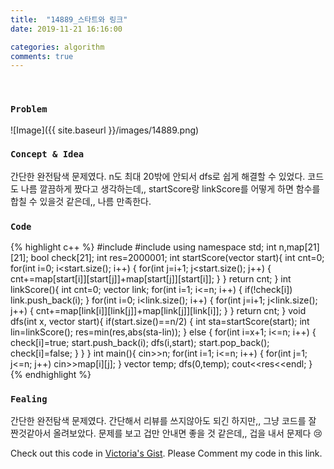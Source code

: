 ```yaml
---
title:  "14889_스타트와 링크"
date: 2019-11-21 16:16:00

categories: algorithm
comments: true
---
```


<br>

### `Problem`
![Image]({{ site.baseurl }}/images/14889.png)
<br>

### `Concept & Idea`
간단한 완전탐색 문제였다. n도 최대 20밖에 안되서 dfs로 쉽게 해결할 수 있었다.
코드도 나름 깔끔하게 짰다고 생각하는데,, startScore랑 linkScore를 어떻게 하면 함수를 합칠 수 있을것 같은데,, 나름 만족한다.

### `Code`
{% highlight c++ %}
#include <iostream>
#include <vector>
using namespace std;
int n,map[21][21];
bool check[21];
int res=2000001;
int startScore(vector<int> start){
    int cnt=0;
    for(int i=0; i<start.size(); i++) {
        for(int j=i+1; j<start.size(); j++) {
            cnt+=map[start[i]][start[j]]+map[start[j]][start[i]];
        }
    }
    return cnt;
}
int linkScore(){
    int cnt=0;
    vector<int> link;
    for(int i=1; i<=n; i++) {
        if(!check[i])
            link.push_back(i);
    }
    for(int i=0; i<link.size(); i++) {
        for(int j=i+1; j<link.size(); j++) {
            cnt+=map[link[i]][link[j]]+map[link[j]][link[i]];
        }
    }
    return cnt;
}
void dfs(int x, vector<int> start){
    if(start.size()==n/2) {
        int sta=startScore(start);
        int lin=linkScore();
        res=min(res,abs(sta-lin));
    } else {
        for(int i=x+1; i<=n; i++) {
            check[i]=true;
            start.push_back(i);
            dfs(i,start);
            start.pop_back();
            check[i]=false;
        }
    }
}
int main(){
    cin>>n;
    for(int i=1; i<=n; i++) {
        for(int j=1; j<=n; j++)
            cin>>map[i][j];
    }
    vector<int> temp;
    dfs(0,temp);
    cout<<res<<endl;
}
{% endhighlight %}

### `Fealing`
간단한 완전탐색 문제였다. 간단해서 리뷰를 쓰지않아도 되긴 하지만,, 그냥 코드를 잘 짠것같아서 올려보았다.
문제를 보고 겁만 안내면 좋을 것 같은데,, 겁을 내서 문제다 😢

Check out this code in [Victoria's Gist][Vic's gist]. Please Comment my code in this link.<br>

[Vic's gist]: https://gist.github.com/victoriagjh/0cc64993f9c456439fcb25fcafea4194
